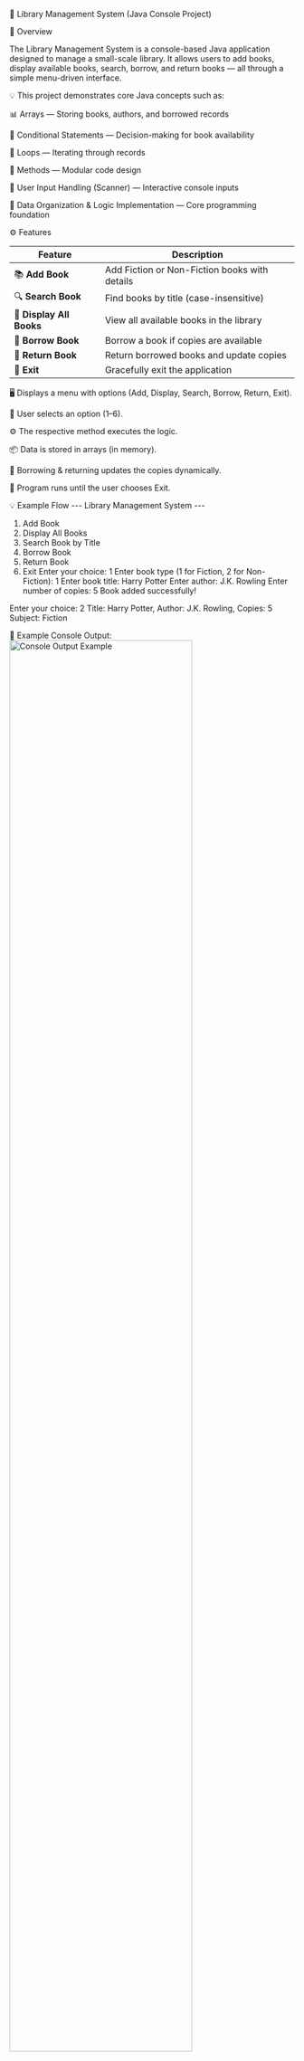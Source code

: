 📘 Library Management System (Java Console Project)

🧩 Overview

The Library Management System is a console-based Java application designed to manage a small-scale library.
It allows users to add books, display available books, search, borrow, and return books — all through a simple menu-driven interface.

💡 This project demonstrates core Java concepts such as:

📊 Arrays — Storing books, authors, and borrowed records

🔀 Conditional Statements — Decision-making for book availability

🔁 Loops — Iterating through records

🧩 Methods — Modular code design

🧮 User Input Handling (Scanner) — Interactive console inputs

🧠 Data Organization & Logic Implementation — Core programming foundation

⚙️ Features

| Feature                  | Description                                   |
| ------------------------ | --------------------------------------------- |
| 📚 **Add Book**          | Add Fiction or Non-Fiction books with details |
| 🔍 **Search Book**       | Find books by title (case-insensitive)        |
| 📖 **Display All Books** | View all available books in the library       |
| 🧾 **Borrow Book**       | Borrow a book if copies are available         |
| 🔁 **Return Book**       | Return borrowed books and update copies       |
| 🚪 **Exit**              | Gracefully exit the application               |

🖥️ Displays a menu with options (Add, Display, Search, Borrow, Return, Exit).

🧭 User selects an option (1–6).

⚙️ The respective method executes the logic.

📦 Data is stored in arrays (in memory).

🔄 Borrowing & returning updates the copies dynamically.

🛑 Program runs until the user chooses Exit.

💡 Example Flow
--- Library Management System ---
1. Add Book
2. Display All Books
3. Search Book by Title
4. Borrow Book
5. Return Book
6. Exit
Enter your choice: 1
Enter book type (1 for Fiction, 2 for Non-Fiction): 1
Enter book title: Harry Potter
Enter author: J.K. Rowling
Enter number of copies: 5
Book added successfully!

Enter your choice: 2
Title: Harry Potter, Author: J.K. Rowling, Copies: 5
Subject: Fiction


📸 Example Console Output:
<img src="https://github.com/<your-username>/LibraryManagementSystem/assets/consoleoutput.png" alt="Console Output Example" width="80%" />

🧰 Tools & Technologies Used

| 🧩 Tool / Concept                        | ⚙️ Purpose                    |
| ---------------------------------------- | ----------------------------- |
| ☕ **Java (JDK 8+)**                      | Core programming language     |
| 🧠 **OOP Concepts**                      | Encapsulation, modular design |
| 💻 **IntelliJ IDEA / Eclipse / VS Code** | IDEs for development          |
| 📊 **Arrays**                            | Manage books and user data    |
| 🧮 **Scanner Class**                     | Capture user inputs           |
| 🔁 **Switch Statements**                 | Handle menu-based choices     |

💻 Core Java Programming — Syntax, logic, and flow control

🧱 Object-Oriented Programming (OOP) — Classes, objects, and modular design

🔁 Control Structures — Loops, conditionals, and switch-case logic

📊 Array Data Management — Managing library records

🧮 Input Handling (Scanner) — Reading user commands

🧠 Problem Solving & Logical Thinking — Clean, structured program flow

🧰 Console-Based Application Development — Interactive terminal interface

🪄 How to Run the Project
✅ Prerequisites

☕ Install Java JDK 8 or above

🧩 Install an IDE (IntelliJ IDEA, Eclipse, or VS Code)

📘 Basic knowledge of Java syntax

🚀 Steps to Run

🧭 Clone the repository

git clone https://github.com/<your-username>/LibraryManagementSystem.git


📂 Open the project in your IDE

🗂️ Navigate to:

src/com/librarymanagement/project/LibraryManagement.java


▶️ Run the main() method

🧑‍💻 Use menu options to interact with the library system

🧾 Future Enhancements

✅ Replace static arrays with ArrayList / HashMap for dynamic data
✅ Add file handling to store book data permanently
✅ Implement login system for admin and users
✅ Build a GUI version using JavaFX or Swing
✅ Integrate MySQL database for real-world scalability

🏆 Learning Outcomes

By completing this project, you will:

🧠 Understand how to structure a Java program

🧩 Apply modular and method-based coding practices

🔁 Handle loops and user input effectively

⚙️ Create a fully functional menu-driven application

💪 Improve logic building and problem-solving skills

📜 Author

👨‍💻 Ramadi Dhana Raju
💼 Java Full Stack Developer — Passionate about building efficient and user-friendly applications

📍 Destination Codegnan Institute
📧 dhanarajramadi@gmail.com
